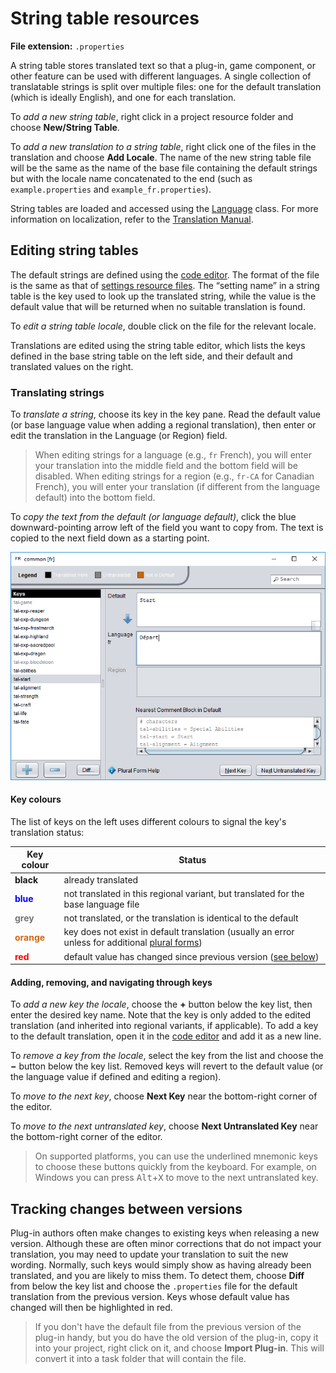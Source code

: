 # String table resources

**File extension:** `.properties`

A string table stores translated text so that a plug-in, game component, or other feature can be used with different languages. A single collection of translatable strings is split over multiple files: one for the default translation (which is ideally English), and one for each translation.

To *add a new string table*, right click in a project resource folder and choose **New/String Table**.

To *add a new translation to a string table*, right click one of the files in the translation and choose **Add Locale**. The name of the new string table file will be the same as the name of the base file containing the default strings but with the locale name concatenated to the end (such as `example.properties` and `example_fr.properties`).

String tables are loaded and accessed using the [Language](assets/javadoc/resources/Language.html) class. For more information on localization, refer to the [Translation Manual](tm-index).

## Editing string tables

The default strings are defined using the [code editor](dm-code-editor.md). The format of the file is the same as that of [settings resource files](dm-res-settings.md). The “setting name” in a string table is the key used to look up the translated string, while the value is the default value that will be returned when no suitable translation is found.

To *edit a string table locale*, double click on the file for the relevant locale.

Translations are edited using the string table editor, which lists the keys defined in the base string table on the left side, and their default and translated values on the right.

### Translating strings

To *translate a string*, choose its key in the key pane. Read the default value (or base language value when adding a regional translation), then enter or edit the translation in the Language (or Region) field.

> When editing strings for a language (e.g., `fr` French), you will enter your translation into the middle field and the bottom field will be disabled. When editing strings for a region (e.g., `fr-CA` for Canadian French), you will enter your translation (if different from the language default) into the bottom field.

To *copy the text from the default (or language default)*, click the blue downward-pointing arrow left of the field you want to copy from. The text is copied to the next field down as a starting point.

![The string table editor](images/string-table-editor.png)

#### Key colours

The list of keys on the left uses different colours to signal the key's translation status:

| Key colour                                    | Status                                                       |
| --------------------------------------------- | ------------------------------------------------------------ |
| **black**                                     | already translated                                           |
| <span style="color:#00f">**blue**</span>      | not translated in this regional variant, but translated for the base language file |
| <span style="color:#777">**grey**</span>      | not translated, or the translation is identical to the default |
| <span style="color:#d0680c">**orange**</span>   | key does not exist in default translation (usually an error unless for additional [plural forms](tm-plurals.md)) |
| <span style="color:red">**red**</span>        | default value has changed since previous version ([see below](#tracking-changes-between-versions)) |

#### Adding, removing, and navigating through keys

To *add a new key the locale*, choose the **+** button below the key list, then enter the desired key name. Note that the key is only added to the edited translation (and inherited into regional variants, if applicable). To add a key to the default translation, open it in the [code editor](dm-code-editor.md) and add it as a new line.

To *remove a key from the locale*, select the key from the list and choose the **−** button below the key list. Removed keys will revert to the default value (or the language value if defined and editing a region).

To *move to the next key*, choose **Next Key** near the bottom-right corner of the editor.

To *move to the next untranslated key*, choose **Next Untranslated Key** near the bottom-right corner of the editor.

> On supported platforms, you can use the underlined mnemonic keys to choose these buttons quickly from the keyboard. For example, on Windows you can press <kbd>Alt</kbd>+<kbd>X</kbd> to move to the next untranslated key.

## Tracking changes between versions

Plug-in authors often make changes to existing keys when releasing a new version. Although these are often minor corrections that do not impact your translation, you may need to update your translation to suit the new wording. Normally, such keys would simply show as having already been translated, and you are likely to miss them. To detect them, choose **Diff** from below the key list and choose the `.properties` file for the default translation from the previous version. Keys whose default value has changed will then be highlighted in red.

> If you don't have the default file from the previous version of the plug-in handy, but you do have the old version of the plug-in, copy it into your project, right click on it, and choose **Import Plug-in**. This will convert it into a task folder that will contain the file.

